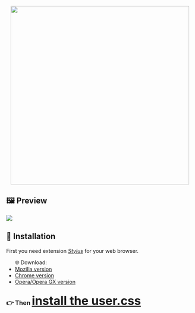 <p align="center"><a href="https://userstyles.world/style/707/pcgamingwiki-dark-theme"><img src="https://i.imgur.com/HoVoHDM.png" style="width: 30rem;"></img></a></p>

<div id="preview">
  <h2>🖼 Preview</h2>
    <img src="https://i.imgur.com/L5YV9kr.png"></img>
</div>

<div id="installation">
 <h2>📁 Installation</h2>
   <div class="stylus">
       <p>First you need extension <a href="https://add0n.com/stylus.html" style="font-style: italic;">Stylus</a> for your web browser.</p>
          <ul>🌐 Download:
            <li><a href="https://addons.mozilla.org/en-US/firefox/addon/styl-us/">Mozilla version</a></li>
            <li><a href="https://chrome.google.com/webstore/detail/stylus/clngdbkpkpeebahjckkjfobafhncgmne">Chrome version</a></li>
            <li><a href="https://addons.opera.com/en/extensions/details/stylus/">Opera/Opera GX version</a></li>
          </ul>
   </div>
   <div class="user.css">
     <h3>👉 Then 
        <a href="https://github.com/blyad2137/pcgamingwiki-dark-theme/raw/main/pcgamingwiki-dark-theme.user.css" style="font-size: 2rem;"> install the user.css</a></h3>
   </div>
</div>
